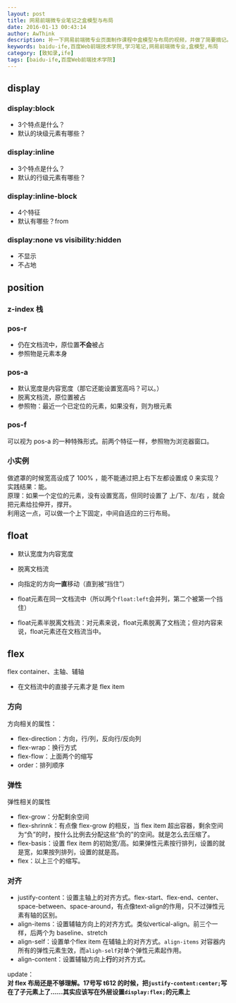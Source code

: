 ```yaml
---
layout: post
title: 网易前端微专业笔记之盒模型与布局
date: 2016-01-13 00:43:14
author: AwThink
description: 补一下网易前端微专业页面制作课程中盒模型与布局的视频，并做了简要摘记。
keywords: baidu-ife,百度Web前端技术学院,学习笔记,网易前端微专业,盒模型,布局
category: [致知录,ife]
tags: [baidu-ife,百度Web前端技术学院]
---
```


## display

### display:block  

- 3个特点是什么？
- 默认的块级元素有哪些？

### display:inline

- 3个特点是什么？
- 默认的行级元素有哪些？

### display:inline-block

- 4个特征
- 默认有哪些？from

### display:none vs visibility:hidden

- 不显示
- 不占地


## position

### z-index 栈

### pos-r

- 仍在文档流中，原位置**不会**被占
- 参照物是元素本身

### pos-a

- 默认宽度是内容宽度（那它还能设置宽高吗？可以。）
- 脱离文档流，原位置被占
- 参照物：最近一个已定位的元素，如果没有，则为根元素

### pos-f

可以视为 pos-a 的一种特殊形式。前两个特征一样，参照物为浏览器窗口。

### 小实例

做遮罩的时候宽高设成了 100% ，能不能通过把上右下左都设置成 0 来实现？  
实践结果：能。  
原理：如果一个定位的元素，没有设置宽高，但同时设置了 上/下、左/右 ，就会把元素给拉伸开，撑开。  
利用这一点，可以做一个上下固定，中间自适应的三行布局。


## float

- 默认宽度为内容宽度
- 脱离文档流
- 向指定的方向**一直**移动（直到被“挡住”）

- float元素在同一文档流中（所以两个`float:left`会并列，第二个被第一个挡住）
- float元素半脱离文档流：对元素来说，float元素脱离了文档流；但对内容来说，float元素还在文档流当中。

## flex

flex container、主轴、辅轴

- 在文档流中的直接子元素才是 flex item

### 方向

方向相关的属性：

- flex-direction：方向，行/列，反向行/反向列
- flex-wrap：换行方式
- flex-flow：上面两个的缩写
- order：排列顺序

### 弹性

弹性相关的属性

- flex-grow：分配剩余空间
- flex-shrinnk：有点像 flex-grow 的相反，当 flex item 超出容器，剩余空间为“负”的时，按什么比例去分配这些“负的”的空间。就是怎么去压缩了。
- flex-basis：设置 flex item 的初始宽/高。如果弹性元素按行排列，设置的就是宽，如果按列排列，设置的就是高。
- flex：以上三个的缩写。

### 对齐

- justify-content：设置主轴上的对齐方式。flex-start、flex-end、center、space-between、space-around，有点像text-align的作用，只不过弹性元素有轴的区别。
- align-items：设置辅轴方向上的对齐方式。类似vertical-align。前三个一样，后两个为 baseline、stretch
- align-self：设置单个flex item 在辅轴上的对齐方式。`align-items` 对容器内所有的弹性元素生效，而`aligh-self`对单个弹性元素起作用。
- align-content：设置辅轴方向上**行**的对齐方式。

update：  
**对 flex 布局还是不够理解。17号写 t612 的时候，把`justify-content:center;`写在了子元素上了……其实应该写在外层设置`display:flex;`的元素上**